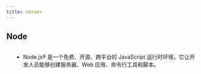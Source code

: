 ```yaml
---
title: server
---
```


## Node 
<script setup>
  import NodeLogo from './components/nodeLogo.vue'
</script>

<div class="introduce">
  <a href="https://nodejs.org/zh-cn" target="_blank"><NodeLogo /></a>
  <ul>
    <li> Node.js® 是一个免费、开源、跨平台的 JavaScript 运行时环境，它让开发人员能够创建服务器、Web 应用、命令行工具和脚本。</li>
  </ul>
</div>

<style>
  .introduce {
    display: flex;
    align-items: center;
    gap: 20px;

    img {
      border: 0 !important;
      margin: 0 !important;
    }
  }
</style>